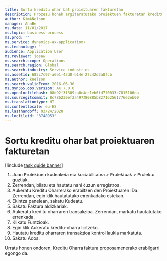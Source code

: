 ```yaml
---
title: Sortu kreditu ohar bat proiektuaren fakturetan
description: Prozesu honek argitaratutako proiektuen fakturetan kreditu oharra nola sortu erakusten du.
author: KimANelson
manager: AnnBe
ms.date: 11/01/2017
ms.topic: business-process
ms.prod: ''
ms.service: dynamics-ax-applications
ms.technology: ''
audience: Application User
ms.reviewer: josaw
ms.search.scope: Operations
ms.search.region: Global
ms.search.industry: Service industries
ms.assetid: 685c7c97-a6e1-43d0-b14e-27c42d3a0fcb
ms.author: knelson
ms.search.validFrom: 2016-06-30
ms.dyn365.ops.version: AX 7.0.0
ms.openlocfilehash: 08d92f3f309ca0e8cc1eb6fd7f0033c7815106ea
ms.sourcegitcommit: 8c786230ef2a497280885b827162561776e2eb00
ms.translationtype: HT
ms.contentlocale: eu-ES
ms.lasthandoff: 03/24/2020
ms.locfileid: "3748953"
---
```

# <a name="create-a-credit-note-on-project-invoices"></a>Sortu kreditu ohar bat proiektuaren fakturetan

[!include [task guide banner](../../includes/task-guide-banner.md)]

1. Joan Proiektuen kudeaketa eta kontabilitatea > Proiektuak > Proiektu guztiak. 
2. Zerrendan, bilatu eta hautatu nahi duzun erregistroa. 
3. Aukeratu Kreditu Oharrerako erabiltzen den Proiektuaren IDa. Zerrendan, egin klik hautatutako errenkadako estekan. 
4. Ekintza panelean, sakatu Kudeatu. 
5. Sakatu Faktura aldizkariak. 
6. Aukeratu kreditu oharraren transakzioa. Zerrendan, markatu hautatutako errenkada. 
7. Klikatu Funtzioak. 
8. Egin klik Aukeratu kreditu-oharra lortzeko. 
9. Hautatu kreditu oharraren transakzioa kontrol laukia markatuta.
10. Sakatu Ados. 

Urrats honen ondoren, Kreditu Oharra faktura proposamenerako erabilgarri egongo da.
